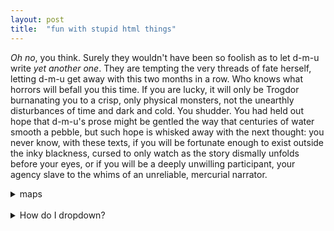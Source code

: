 ```yaml
---
layout: post
title:  "fun with stupid html things"
---
```


_Oh no_, you think. Surely they wouldn't have been so foolish as to let d-m-u write _yet another one_. They are tempting the very threads of fate herself, letting d-m-u get away with this two months in a row. Who knows what horrors will befall you this time. If you are lucky, it will only be Trogdor burnanating you to a crisp, only physical monsters, not the unearthly disturbances of time and dark and cold. You shudder. You had held out hope that d-m-u's prose might be gentled the way that centuries of water smooth a pebble, but such hope is whisked away with the next thought: you never know, with these texts, if you will be fortunate enough to exist outside the inky blackness, cursed to only watch as the story dismally unfolds before your eyes, or if you will be a deeply unwilling participant, your agency slave to the whims of an unreliable, mercurial narrator.
  
<details>
<summary>maps</summary>
You are the you of the present, reading in frustration, wanting nothing more than to tear your eyes off the page and get back to the important business of living. She sure is taking her time moving off of this introduction thing or whatever it is, you think. Maybe it is a trap introduction, maybe the introduction is a misrepresentation. Maybe it exists solely to protect copyrights. You wonder if the text is to scale, you peer at it from a few different angles, suspicious. Is it a one-to-one story? But the text does not answer, no matter how desperately you plead for answers. The phonemes and vowels stay flat and silent, offering your suspicions no tread. You do not have even the safety of a world that lacks e's in this variant. The visual offers no clues, and you wonder how you would know if you were in fact inhabiting the real. 
</details>

</br>
<details>
<summary>How do I dropdown?</summary>
<br>
<code> This is how you dropdown. </code> </br>
This is how you dropdown.
</details>

